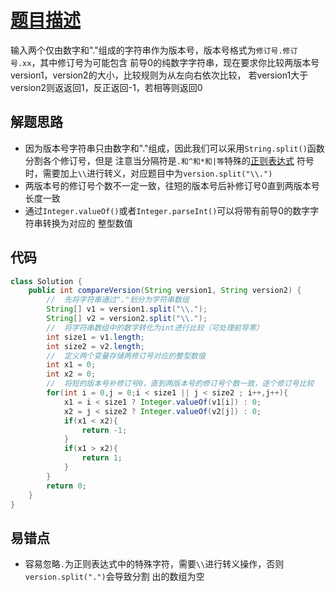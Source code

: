 # [题目描述](https://leetcode.cn/problems/compare-version-numbers/description/)
输入两个仅由数字和"."组成的字符串作为版本号，版本号格式为`修订号.修订号.xx`，其中修订号为可能包含
前导0的纯数字字符串，现在要求你比较两版本号version1，version2的大小，比较规则为从左向右依次比较，
若version1大于version2则返返回1，反正返回-1，若相等则返回0<br>

## 解题思路
- 因为版本号字符串只由数字和"."组成，因此我们可以采用`String.split()`函数分割各个修订号，但是
注意当分隔符是`.和^和*和|等`特殊的[正则表达式](https://www.runoob.com/regexp/regexp-syntax.html)
符号时，需要加上`\\`进行转义，对应题目中为`version.split("\\.")`
- 两版本号的修订号个数不一定一致，往短的版本号后补修订号0直到两版本号长度一致
- 通过`Integer.valueOf()`或者`Integer.parseInt()`可以将带有前导0的数字字符串转换为对应的
整型数值

## 代码
```java
class Solution {
    public int compareVersion(String version1, String version2) {
        //  先将字符串通过"."划分为字符串数组
        String[] v1 = version1.split("\\.");
        String[] v2 = version2.split("\\.");
        //  将字符串数组中的数字转化为int进行比较（可处理前导零）
        int size1 = v1.length;
        int size2 = v2.length;
        //  定义两个变量存储两修订号对应的整型数值
        int x1 = 0;
        int x2 = 0;
        //  将短的版本号补修订号0，直到两版本号的修订号个数一致，逐个修订号比较
        for(int i = 0,j = 0;i < size1 || j < size2 ; i++,j++){
            x1 = i < size1 ? Integer.valueOf(v1[i]) : 0;
            x2 = j < size2 ? Integer.valueOf(v2[j]) : 0;
            if(x1 < x2){
                return -1;
            }
            if(x1 > x2){
                return 1;
            }
        }
        return 0;
    }
}
``` 

## 易错点
- 容易忽略`.`为正则表达式中的特殊字符，需要`\\`进行转义操作，否则`version.split(".")`会导致分割
出的数组为空